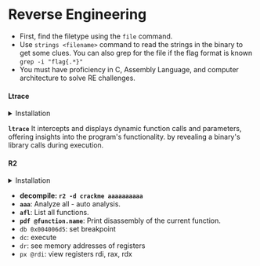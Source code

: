 # Reverse Engineering

* First, find the filetype using the `file` command.
* Use `strings <filename>` command to read the strings in the binary to get some clues. You can also grep for the file if the flag format is known `grep -i "flag{.*}"`
* You must have proficiency in C, Assembly Language, and computer architecture to solve RE challenges.

####

#### Ltrace

<details>

<summary>Installation</summary>

`sudo apt install ltrace`

</details>

**`ltrace`** It intercepts and displays dynamic function calls and parameters, offering insights into the program's functionality. by revealing a binary's library calls during execution.



#### R2

<details>

<summary>Installation</summary>

`sudo apt install radare2`

</details>

* **decompile: `r2 -d crackme aaaaaaaaaa`**
* **`aaa`**: Analyze all - auto analysis.
* **`afl`**: List all functions.
* **`pdf @function.name`**: Print disassembly of the current function.
* `db 0x004006d5`: set breakpoint
* `dc`: execute
* `dr`: see memory addresses of registers
* `px @rdi`: view registers rdi, rax, rdx
